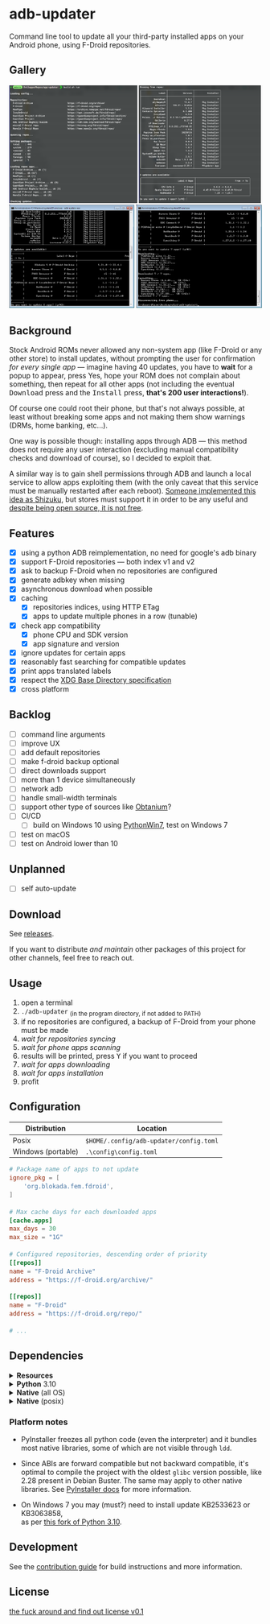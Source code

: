 # adb-updater

Command line tool to update all your third-party installed apps on your Android phone, using F-Droid repositories.

## Gallery

<img src="/.repo/linux_1.png" alt="Updating repositories" width="50.5%"> <img src="/.repo/linux_2.png" alt="Showing updates" width="48.2%"><br>
<img src="/.repo/win7_1.png" alt="Showing updates" width="49.5%"> <img src="/.repo/win7_2.png" alt="Updating apps after confirmation" width="49.5%"><br>

## Background

Stock Android ROMs never allowed any non-system app (like F-Droid or any other store) to install updates, without prompting the user for confirmation _for every single app_ — imagine having 40 updates, you have to **wait** for a popup to appear, press Yes, hope your ROM does not complain about something, then repeat for all other apps (not including the eventual <kbd>Download</kbd> press and the <kbd>Install</kbd> press, **that's 200 user interactions!**).

Of course one could root their phone, but that's not always possible, at least without breaking some apps and not making them show warnings (DRMs, home banking, etc...).

One way is possible though: installing apps through ADB — this method does not require any user interaction (excluding manual compatibility checks and download of course), so I decided to exploit that.

A similar way is to gain shell permissions through ADB and launch a local service to allow apps exploiting them (with the only caveat that this service must be manually restarted after each reboot). [Someone implemented this idea as Shizuku](https://github.com/RikkaApps/Shizuku), but stores must support it in order to be any useful and [despite being open source, it is not free](https://github.com/RikkaApps/Shizuku?tab=readme-ov-file#license).

## Features

- [x] using a python ADB reimplementation, no need for google's adb binary
- [x] support F-Droid repositories — both index v1 and v2
- [x] ask to backup F-Droid when no repositories are configured
- [x] generate adbkey when missing
- [x] asynchronous download when possible
- [x] caching
    - [x] repositories indices, using HTTP ETag
    - [x] apps to update multiple phones in a row (tunable)
- [x] check app compatibility
    - [x] phone CPU and SDK version
    - [x] app signature and version
- [x] ignore updates for certain apps
- [x] reasonably fast searching for compatible updates
- [x] print apps translated labels
- [x] respect the [XDG Base Directory specification](https://wiki.archlinux.org/title/XDG_Base_Directory) 
- [x] cross platform

## Backlog

- [ ] command line arguments
- [ ] improve UX
- [ ] add default repositories
- [ ] make f-droid backup optional
- [ ] direct downloads support
- [ ] more than 1 device simultaneously
- [ ] network adb
- [ ] handle small-width terminals
- [ ] support other type of sources like [Obtanium](https://github.com/ImranR98/Obtainium)?
- [ ] CI/CD
    - [ ] build on Windows 10 using [PythonWin7](https://github.com/adang1345/PythonWin7), test on Windows 7
- [ ] test on macOS
- [ ] test on Android lower than 10

## Unplanned

- [ ] self auto-update

## Download

See [releases](https://github.com/Microeinstein/adb-updater/releases).

<!--
<details open><summary><b>x86-64</b></summary>

| Windows  |  Unix  | macOS / _unlisted_ |
| :------: | :----: | :----------------: |
| Portable | Binary | _try Unix binary_  |

[Portable](https://github.com/Microeinstein/adb-updater/releases/download/v0.1/adb-updater-0.1-windows-x86-64.zip)

</details>
-->

If you want to distribute _and maintain_ other packages of this project for other channels, feel free to reach out.

## Usage

1. open a terminal
1. `./adb-updater` <sub>(in the program directory, if not added to PATH)</sub>
1. if no repositories are configured, a backup of F-Droid from your phone must be made
1. _wait for repositories syncing_
1. _wait for phone apps scanning_
1. results will be printed, press <kbd>Y</kbd> if you want to proceed
1. _wait for apps downloading_
1. _wait for apps installation_
1. profit

## Configuration

| Distribution       | Location                                |
| ------------------ | --------------------------------------- |
| Posix              | `$HOME/.config/adb-updater/config.toml` |
| Windows (portable) | `.\config\config.toml`                  |

```toml
# Package name of apps to not update
ignore_pkg = [
    'org.blokada.fem.fdroid',
]

# Max cache days for each downloaded apps
[cache.apps]
max_days = 30
max_size = "1G"

# Configured repositories, descending order of priority
[[repos]]
name = "F-Droid Archive"
address = "https://f-droid.org/archive/"

[[repos]]
name = "F-Droid"
address = "https://f-droid.org/repo/"

# ...
```

## Dependencies

<details><summary><b>Resources</b></summary>

| Name                            | Usage                 | Notes |
| ------------------------------- | --------------------- | ----- |
| [lister helper jar](dex-lister) | get phone information |       |

</details>

<details><summary><b>Python</b> 3.10</summary>

| Name            | Usage                                   | Notes                                                                                                                       |
| --------------- | --------------------------------------- | --------------------------------------------------------------------------------------------------------------------------- |
| `pyinstaller`   | linux and windows binaries              | dev only                                                                                                                    |
| `python-adb`    | phone interaction                       | git submodule; [a fork](https://github.com/MasonAmerica/python-adb) of this [project](https://github.com/google/python-adb) |
| &emsp;`libusb1` | raw USB management (wrapper)            |                                                                                                                             |
| `tomlkit`       | configuration                           |                                                                                                                             |
| `pysimdjson`    | extremely fast json files parsing       |                                                                                                                             |
| `json-stream`   | json streams parsing                    |                                                                                                                             |
| `colorama`      | cross-platform support for ANSI escapes |                                                                                                                             |
| `tableprint`    | terminal tables                         |                                                                                                                             |
| `readchar`      | raw user input                          |                                                                                                                             |
| `aiohttp`       | asynchronous HTTP requests              |                                                                                                                             |
| `certifi`       | static mozilla certificates             | optional                                                                                                                    |

</details>

<details><summary><b>Native</b> (all OS)</summary>

| Name           | Notes |
| -------------- | ----- |
| `libusb` 1.0.0 |       |

</details>

<details><summary><b>Native</b> (posix)</summary>

| Name              | Notes     |
| ----------------- | --------- |
| `glibc`           | see below |
| `zlib`            |           |
| `libpthread`      |           |
| `ca-certificates` | optional  |

</details>

### Platform notes

- PyInstaller freezes all python code (even the interpreter) and it bundles most native libraries, some of which are not visible through `ldd`.

- Since ABIs are forward compatible but not backward compatible, it's optimal to compile the project with the oldest `glibc` version possible, like 2.28 present in Debian Buster. The same may apply to other native libraries. See [PyInstaller docs](https://pyinstaller.org/en/stable/usage.html#making-gnu-linux-apps-forward-compatible) for more information.

- On Windows 7 you may (must?) need to install update KB2533623 or KB3063858,<br>
  as per [this fork of Python 3.10](https://github.com/adang1345/PythonWin7).

## Development

See the [contribution guide](CONTRIBUTING.md) for build instructions and more information.

## License

<!-- [GPLv3](COPYING) ([resources](/Resources) excluded) -->
<!-- [MIT](LICENSE) -->
[the fuck around and find out license v0.1](COPYING)
